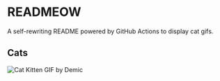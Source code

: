# READMEOW

A self-rewriting README powered by GitHub Actions to display cat gifs.

## Cats

![Cat Kitten GIF by Demic](https://media4.giphy.com/media/3oriO0OEd9QIDdllqo/200.gif?cid=9acd02da864b8yp82c0dcss3of05dffne1am3qcv5fkb6b2x&ep=v1_gifs_search&rid=200.gif&ct=g)
